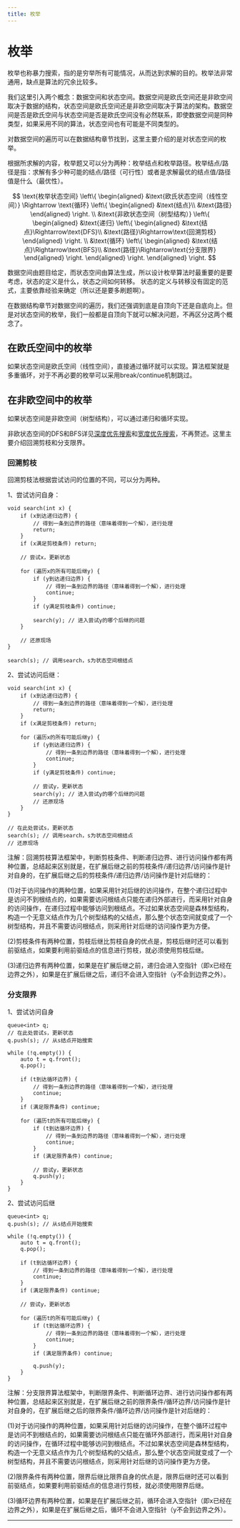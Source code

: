 ```yaml
---
title: 枚举
---
```


# 枚举

<script type="text/javascript" src="/include/head.js"></script>

枚举也称暴力搜索，指的是穷举所有可能情况，从而达到求解的目的。枚举法非常通用，缺点是算法的冗余比较多。

我们这里引入两个概念：数据空间和状态空间。数据空间是欧氏空间还是非欧空间取决于数据的结构，状态空间是欧氏空间还是非欧空间取决于算法的架构。数据空间是否是欧氏空间与状态空间是否是欧氏空间没有必然联系，即使数据空间是同种类型，如果采用不同的算法，状态空间也有可能是不同类型的。

对数据空间的遍历可以在数据结构章节找到，这里主要介绍的是对状态空间的枚举。

根据所求解的内容，枚举题又可以分为两种：枚举结点和枚举路径。枚举结点/路径是指：求解有多少种可能的结点/路径（可行性）或者是求解最优的结点值/路径值是什么（最优性）。

$$
\text{枚举状态空间}
\left\{
\begin{aligned}
    &\text{欧氏状态空间（线性空间）}
    \Rightarrow
    \text{循环}
        \left\{
        \begin{aligned}
            &\text{结点}\\
            &\text{路径}
        \end{aligned}
        \right.
    \\
    &\text{非欧状态空间（树型结构）}
    \left\{
    \begin{aligned}
        &\text{递归}
        \left\{
        \begin{aligned}
            &\text{结点}\Rightarrow\text{DFS}\\
            &\text{路径}\Rightarrow\text{回溯剪枝}
        \end{aligned}
        \right.
        \\
        &\text{循环}
        \left\{
        \begin{aligned}
            &\text{结点}\Rightarrow\text{BFS}\\
            &\text{路径}\Rightarrow\text{分支限界}
        \end{aligned}
        \right.
    \end{aligned}
    \right.
\end{aligned}
\right.
$$

数据空间由题目给定，而状态空间由算法生成，所以设计枚举算法时最重要的是要考虑，状态的定义是什么，状态之间如何转移。
状态的定义与转移没有固定的范式，主要依靠经验来确定（所以还是要多刷题啊）。

在数据结构章节对数据空间的遍历，我们还强调到底是自顶向下还是自底向上。但是对状态空间的枚举，我们一般都是自顶向下就可以解决问题，不再区分这两个概念了。

## 在欧氏空间中的枚举

如果状态空间是欧氏空间（线性空间），直接通过循环就可以实现。算法框架就是多重循环，对于不再必要的枚举可以采用break/continue机制跳过。

## 在非欧空间中的枚举

如果状态空间是非欧空间（树型结构），可以通过递归和循环实现。

非欧状态空间的DFS和BFS详见<a href="https://www.dywan.xyz/note/202103/150001">深度优先搜索</a>和<a href="https://www.dywan.xyz/note/202103/150002">宽度优先搜索</a>，不再赘述。这里主要介绍回溯剪枝和分支限界。

### 回溯剪枝

回溯剪枝法根据尝试访问的位置的不同，可以分为两种。

1、尝试访问自身：

```
void search(int x) {
    if (x到达递归边界) {
        // 得到一条到边界的路径（意味着得到一个解），进行处理
        return;
    }
    if (x满足剪枝条件) return;

    // 尝试x，更新状态

    for (遍历x的所有可能后继y) {
        if (y到达递归边界) {
            // 得到一条到边界的路径（意味着得到一个解），进行处理
            continue;
        }
        if (y满足剪枝条件) continue;

        search(y); // 进入尝试y的哪个后继的问题
    }

    // 还原现场
}

search(s); // 调用search，s为状态空间根结点
```

2、尝试访问后继：

```
void search(int x) {
    if (x到达递归边界) {
        // 得到一条到边界的路径（意味着得到一个解），进行处理
        return;
    }
    if (x满足剪枝条件) return;

    for (遍历x的所有可能后继y) {
        if (y到达递归边界) {
            // 得到一条到边界的路径（意味着得到一个解），进行处理
            continue;
        }
        if (y满足剪枝条件) continue;

        // 尝试y，更新状态
        search(y); // 进入尝试y的哪个后继的问题
        // 还原现场
    }
}

// 在此处尝试s，更新状态
search(s); // 调用search，s为状态空间根结点
// 还原现场
```

注解：回溯剪枝算法框架中，判断剪枝条件、判断递归边界、进行访问操作都有两种位置，总结起来区别就是，在扩展后继之前的剪枝条件/递归边界/访问操作是针对自身的，在扩展后继之后的剪枝条件/递归边界/访问操作是针对后继的：

(1)对于访问操作的两种位置，如果采用针对后继的访问操作，在整个递归过程中是访问不到根结点的，如果需要访问根结点只能在递归外部进行，而采用针对自身的访问操作，在递归过程中能够访问到根结点。不过如果状态空间是森林型结构，构造一个无意义结点作为几个树型结构的父结点，那么整个状态空间就变成了一个树型结构，并且不需要访问根结点，则采用针对后继的访问操作更为方便。

(2)剪枝条件有两种位置，剪枝后继比剪枝自身的优点是，剪枝后继时还可以看到前驱结点，如果要利用前驱结点的信息进行剪枝，就必须使用剪枝后继。

(3)递归边界有两种位置，如果是在扩展后继之前，递归会进入空指针（即x已经在边界之外），如果是在扩展后继之后，递归不会进入空指针（y不会到边界之外）。

### 分支限界

1、尝试访问自身

```
queue<int> q;
// 在此处尝试s，更新状态
q.push(s); // 从s结点开始搜索

while (!q.empty()) {
    auto t = q.front();
    q.pop();

    if (t到达循环边界) {
        // 得到一条到边界的路径（意味着得到一个解），进行处理
        continue;
    }
    if (满足限界条件) continue;
    
    for (遍历t的所有可能后继y) {
        if (t到达循环边界) {
            // 得到一条到边界的路径（意味着得到一个解），进行处理
            continue;
        }
        if (满足限界条件) continue;

        // 尝试y，更新状态
        q.push(y);
    }
}
```

2、尝试访问后继

```
queue<int> q;
q.push(s); // 从s结点开始搜索

while (!q.empty()) {
    auto t = q.front();
    q.pop();

    if (t到达循环边界) {
        // 得到一条到边界的路径（意味着得到一个解），进行处理
        continue;
    }
    if (满足限界条件) continue;

    // 尝试y，更新状态
    
    for (遍历t的所有可能后继y) {
        if (t到达循环边界) {
            // 得到一条到边界的路径（意味着得到一个解），进行处理
            continue;
        }
        if (满足限界条件) continue;

        q.push(y);
    }
}
```

注解：分支限界算法框架中，判断限界条件、判断循环边界、进行访问操作都有两种位置，总结起来区别就是，在扩展后继之前的限界条件/循环边界/访问操作是针对自身的，在扩展后继之后的限界条件/循环边界/访问操作是针对后继的：

(1)对于访问操作的两种位置，如果采用针对后继的访问操作，在整个循环过程中是访问不到根结点的，如果需要访问根结点只能在循环外部进行，而采用针对自身的访问操作，在循环过程中能够访问到根结点。不过如果状态空间是森林型结构，构造一个无意义结点作为几个树型结构的父结点，那么整个状态空间就变成了一个树型结构，并且不需要访问根结点，则采用针对后继的访问操作更为方便。

(2)限界条件有两种位置，限界后继比限界自身的优点是，限界后继时还可以看到前驱结点，如果要利用前驱结点的信息进行剪枝，就必须使用限界后继。

(3)循环边界有两种位置，如果是在扩展后继之前，循环会进入空指针（即x已经在边界之外），如果是在扩展后继之后，循环不会进入空指针（y不会到边界之外）。

---

<script type="text/javascript" src="/include/tail.js"></script>
